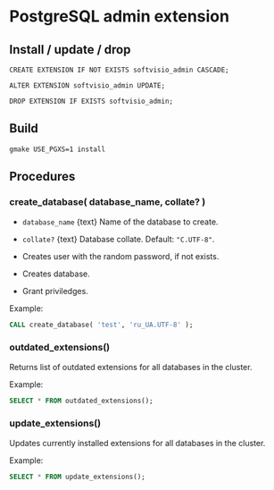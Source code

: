 # PostgreSQL admin extension

## Install / update / drop

```
CREATE EXTENSION IF NOT EXISTS softvisio_admin CASCADE;

ALTER EXTENSION softvisio_admin UPDATE;

DROP EXTENSION IF EXISTS softvisio_admin;
```

## Build

```
gmake USE_PGXS=1 install
```

## Procedures

### create_database( database_name, collate? )

- `database_name` {text} Name of the database to create.

- `collate?` {text} Database collate. Default: `"C.UTF-8"`.

- Creates user with the random password, if not exists.

- Creates database.

- Grant priviledges.

Example:

```sql
CALL create_database( 'test', 'ru_UA.UTF-8' );
```

### outdated_extensions()

Returns list of outdated extensions for all databases in the cluster.

Example:

```sql
SELECT * FROM outdated_extensions();
```

### update_extensions()

Updates currently installed extensions for all databases in the cluster.

Example:

```sql
SELECT * FROM update_extensions();
```
